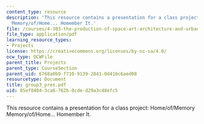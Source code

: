 ```yaml
---
content_type: resource
description: 'This resource contains a presentation for a class project: Home/of/Memory
  Memory/of/Home... Homember It.'
file: /courses/4-303-the-production-of-space-art-architecture-and-urbanism-in-dialogue-fall-2006/85ef84043ca6762b0cded29a3c48efc5_group3_pres.pdf
file_type: application/pdf
learning_resource_types:
- Projects
license: https://creativecommons.org/licenses/by-nc-sa/4.0/
ocw_type: OCWFile
parent_title: Projects
parent_type: CourseSection
parent_uid: 6768a0b9-f710-9139-2841-0d418c6aed08
resourcetype: Document
title: group3_pres.pdf
uid: 85ef8404-3ca6-762b-0cde-d29a3c48efc5
---
```

This resource contains a presentation for a class project: Home/of/Memory Memory/of/Home... Homember It.